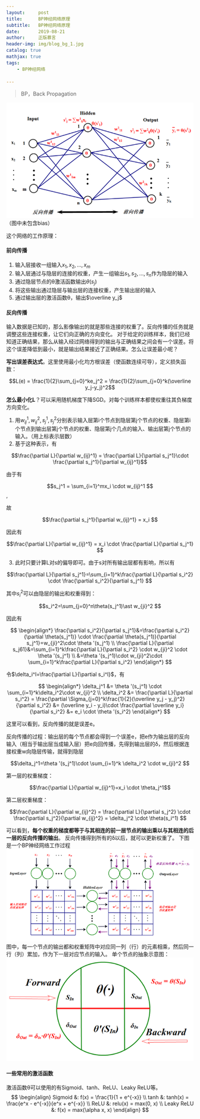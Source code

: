 ```yaml
---
layout:     post
title:      BP神经网络原理
subtitle:   BP神经网络原理
date:       2019-08-21
author:     正版慕言
header-img: img/blog_bg_1.jpg
catalog: true
mathjax: true
tags:
    - BP神经网络

---
```


> BP，Back Propagation 

![590fa20f4fcede1b5fa2141563dc337c.png](/img/Journal/BP/一个单隐层BP网络.png)
（图中未包含bias）

这个网络的工作原理：

#### 前向传播
1. 输入层接收一组输入$x_1, x_2, ..., x_m$
2. 输入层通过与隐层的连接的权重，产生一组输出$s_1, s_2, ..., s_n$作为隐层的输入
3. 通过隐层节点的θ激活函数输出$\theta(s_j)$
4. 将这些输出通过隐层与输出层的连接权重，产生输出层的输入
5. 通过输出层的激活函数θ，输出$\overline y_j$

#### 反向传播
输入数据是已知的，那么影像输出的就是那些连接的权重了。反向传播的任务就是调整这些连接权重，让它们向正确的方向变化。
对于给定的训练样本，我们已经知道正确结果，那么从输入经过网络得到的输出与正确结果之间会有一个误差。将这个误差降低到最小，就是输出结果接近了正确结果。怎么让误差最小呢？

**写出误差表达式**。这里使用最小化均方根误差（使函数连续可导），定义损失函数：

$$L(e) = \frac{1}{2}\sum_{j=0}^ke_j^2 = \frac{1}{2}\sum_{j=0}^k(\overline y_j-y_j)^2$$

**怎么最小化L**？可以采用随机梯度下降SGD。对每个训练样本都使权重往其负梯度方向变化。
1. 用$w_{ij}^1, w_{ij}^2, s_j^1, s_j^2$分别表示输入层第i个节点到隐层第j个节点的权重、隐层第i个节点到输出层第j个节点的权重、隐层第j个几点的输入、输出层第j个节点的输入。（用上标表示层数）
2. 基于这种表示，有

$$\frac{\partial L}{\partial w_{ij}^1} = \frac{\partial L}{\partial s_j^1}\cdot \frac{\partial s_j^1}{\partial w_{ij}^1}$$

由于有

$$s_j^1 = \sum_{i=1}^mx_i \cdot w_{ij}^1 $$,

故

$$\frac{\partial s_j^1}{\partial w_{ij}^1} = x_i $$

因此有

$$\frac{\partial L}{\partial w_{ij}^1} = x_i \cdot \frac{\partial L}{\partial s_j^1} $$

3. 此时只要计算L对s的偏导即可。由于s对所有输出层都有影响，所以有

$$\frac{\partial L}{\partial s_j^1}=\sum_{i=1}^k\frac{\partial L}{\partial s_i^2} \cdot \frac{\partial s_i^2}{\partial s_j^1} $$

其中$s_i^2$可以由隐层的输出和权重得到：

$$s_i^2=\sum_{j=0}^n\theta(s_j^1)\ast w_{ji}^2 $$

因此有

$$
\begin{align*}
\frac{\partial s_i^2}{\partial s_j^1}&=\frac{\partial s_i^2}{\partial \theta(s_j^1)} \cdot \frac{\partial \theta(s_j^1)}{\partial s_j^1}=w_{ji}^2\cdot \theta '(s_j^1) \\
\frac{\partial L}{\partial s_j61}&=\sum_{i=1}^k\frac{\partial L}{\partial s_i^2} \cdot w_{ji}^2 \cdot \theta '(s_j^1) \\
&=\theta '(s_j^1)\cdot w_{ji}^2\cdot \sum_{i=1}^k\frac{\partial L}{\partial s_i^2}
\end{align*}
$$

令$\delta_i^l=\frac{\partial L}{\partial s_i^l}$，有

$$
\begin{align*}
\delta_j^1 &= \theta '(s_j^1) \cdot \sum_{i=1}^k\delta_i^2\cdot w_{ji}^2 \\
\delta_i^2 &= \frac{\partial L}{\partial s_i^2} = \frac{\partial \Sigma_{j=0}^k\frac{1}{2}(\overline y_j - y_j)^2}{\partial s_i^2}
&= (\overline y_i - y_i)\cdot \frac{\partial \overline y_i}{\partial s_i^2}
&= e_i \cdot \theta '(s_i^2)
\end{align*}
$$

这里可以看到，反向传播的就是误差e。

反向传播的过程：输出层的每个节点都会得到一个误差e，把e作为输出层的反向输入（相当于输出层当成输入层）把e向回传播，先得到输出层的δ，然后根据连接权重w向隐层传输，就得到隐层

$$\delta_j^1=\theta '(s_j^1)\cdot \sum_{i=1}^k \delta_i^2 \cdot w_{ji}^2 $$

第一层的权重梯度：

$$\frac{\partial L}{\partial w_{ij}^1}=x_i \cdot \theta_j^1$$

第二层权重梯度：

$$\frac{\partial L}{\partial w_{ij}^2} = \frac{\partial L}{\partial s_j^2} \cdot \frac{\partial s_j^2}{\partial w_{ij}^2} = \delta_j^2 \cdot \theta(s_i^1) $$

可以看到，**每个权重的梯度都等于与其相连的前一层节点的输出乘以与其相连的后一层的反向传播的输出**。
反向传播得到所有的δ以后，就可以更新权重了。
下图是一个BP神经网络工作过程
![7e27959b73b46780dfb3a635fa1d188c.png](/img/Journal/BP/BP神经网络工作过程.png)
图中，每一个节点的输出都和权重矩阵中对应同一列（行）的元素相乘，然后同一行（列）累加，作为下一层对应节点的输入。
单个节点的抽象示意图：
![714237a8ea053b9bea599632ddb42871.png](/img/Journal/BP/单个节点的抽象.png)

#### 一些常用的激活函数
激活函数θ可以使用的有Sigmoid、tanh、ReLU、Leaky ReLU等。
$$
\begin{align}
Sigmoid &: f(x) = \frac{1}{1 + e^{-x}} \\
tanh &: tanh(x) = \frac{e^x - e^{-x}}{e^x + e^{-x}} \\
ReLU &: relu(x) = max(0, x) \\
Leaky ReLU &: f(x) = max(\alpha x, x)
\end{align}
$$